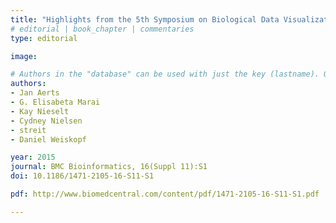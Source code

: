 ```yaml
---
title: "Highlights from the 5th Symposium on Biological Data Visualization: Part 1"
# editorial | book_chapter | commentaries
type: editorial

image: 

# Authors in the "database" can be used with just the key (lastname). Others can be written properly.
authors:
- Jan Aerts
- G. Elisabeta Marai
- Kay Nieselt
- Cydney Nielsen
- streit
- Daniel Weiskopf

year: 2015
journal: BMC Bioinformatics, 16(Suppl 11):S1
doi: 10.1186/1471-2105-16-S11-S1

pdf: http://www.biomedcentral.com/content/pdf/1471-2105-16-S11-S1.pdf

---
```




